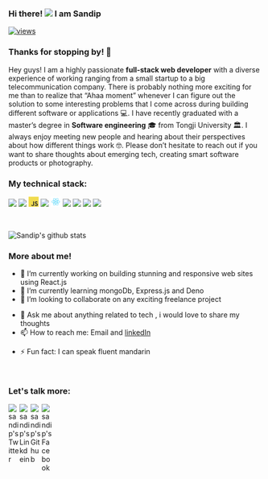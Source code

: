 ### Hi there! <img src="https://raw.githubusercontent.com/syedareehaquasar/syedareehaquasar/master/gifs/Hi.gif" width="30px">  I am Sandip

[![views](http://hits.dwyl.com/sandip15/sandip15.svg)](http://hits.dwyl.com/sandip15/sandip15)

### Thanks for stopping by! 🤩 &nbsp;
Hey guys! I am a highly passionate **full-stack web developer** with a diverse experience of working ranging from a small startup to a big telecommunication company. There is probably nothing more exciting for me than to realize that “Ahaa moment” whenever I can figure out the solution to some interesting problems that I come across during building different software or applications 💻. I have recently graduated with a master’s degree in **Software engineering** 🎓  from Tongji University 🏛. I always enjoy meeting new people and hearing about their perspectives about how different things work 🤓. Please don’t hesitate to reach out if you want to share thoughts about emerging tech, creating smart software products or photography.


### My technical stack:  

<code><img height="20" src="https://cdn.vox-cdn.com/thumbor/HFwS18BH4dG7dl5kD37qHK2nemg=/0x2:580x389/1400x1050/filters:focal(0x2:580x389):format(jpeg)/cdn.vox-cdn.com/assets/979932/html5.jpeg"></code>
<code><img height="20" src="https://upload.wikimedia.org/wikipedia/commons/thumb/3/3d/CSS.3.svg/1200px-CSS.3.svg.png"></code>
<code><img height="20" src="https://raw.githubusercontent.com/github/explore/80688e429a7d4ef2fca1e82350fe8e3517d3494d/topics/javascript/javascript.png"></code>
<code><img height="20" src="https://upload.wikimedia.org/wikipedia/commons/thumb/d/d9/Node.js_logo.svg/1280px-Node.js_logo.svg.png"></code>
<code><img height="20" src="https://raw.githubusercontent.com/github/explore/80688e429a7d4ef2fca1e82350fe8e3517d3494d/topics/react/react.png"></code>
<code><img height="20" src="https://upload.wikimedia.org/wikipedia/commons/4/49/Redux.png"></code>
<code><img height="20" src="https://encrypted-tbn0.gstatic.com/images?q=tbn%3AANd9GcR0syl-pMTbiJQw4yW4R0Ll8A3a-K8jAw2M_Q&usqp=CAU"></code>
<code><img height="20" src="https://www.logo.wine/a/logo/MySQL/MySQL-Logo.wine.svg"></code>
<code><img height="20" src="https://seeklogo.com/images/P/python-logo-A32636CAA3-seeklogo.com.png"></code>

<br />

![Sandip's github stats](https://github-readme-stats.vercel.app/api?username=sandip15&show_icons=true&theme=radical&count_private=true&hide=stars)

### More about me!
- 🔭 I’m currently working on building stunning and responsive web sites using React.js
- 🌱 I’m currently learning mongoDb, Express.js and Deno
- 👯 I’m looking to collaborate on any exciting freelance project
<!-- 🤔 I’m looking for help with ...-->
- 💬 Ask me about anything related to tech , i would love to share my thoughts
- 📫 How to reach me: Email and [linkedIn](www.linkedin.com/in/sandip-roy) 
<!-- 😄 Pronouns: ...-->
- ⚡ Fun fact: I can speak fluent mandarin
<br/>

### Let's talk more:  

<a href="https://twitter.com/sandip_1513">
  <img align="left" alt="sandip's Twitter" width="22px" src="https://cdn.jsdelivr.net/npm/simple-icons@v3/icons/twitter.svg" />
</a>
<a href="https://www.linkedin.com/in/sandip-roy/">
  <img align="left" alt="sandip's Linkdein" width="22px" src="https://cdn.jsdelivr.net/npm/simple-icons@v3/icons/linkedin.svg" />
</a>
<a href="https://github.com/sandip15">
  <img align="left" alt="sandip's Github" width="22px" src="https://cdn.jsdelivr.net/npm/simple-icons@v3/icons/github.svg" />
</a>
<a href="https://www.facebook.com/sandip.roy.79/">
  <img align="left" alt="sandip's Facebook" width="22px" src="https://cdn.jsdelivr.net/npm/simple-icons@v3/icons/facebook.svg" />
</a>


<br />

